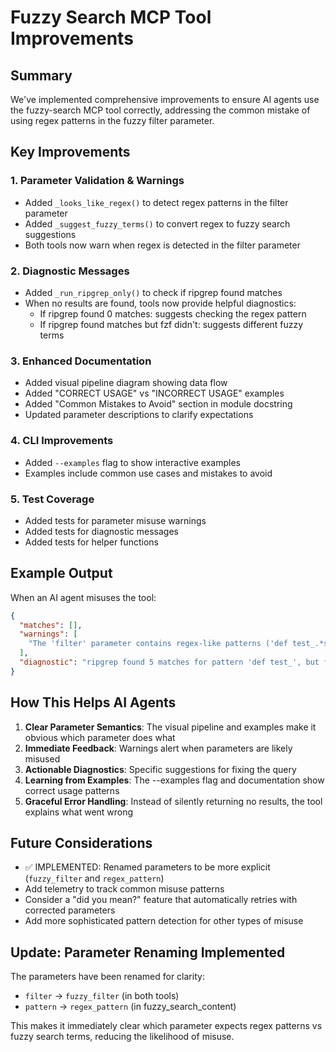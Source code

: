 # Fuzzy Search MCP Tool Improvements

## Summary

We've implemented comprehensive improvements to ensure AI agents use the fuzzy-search MCP tool correctly, addressing the common mistake of using regex patterns in the fuzzy filter parameter.

## Key Improvements

### 1. **Parameter Validation & Warnings**
- Added `_looks_like_regex()` to detect regex patterns in the filter parameter
- Added `_suggest_fuzzy_terms()` to convert regex to fuzzy search suggestions
- Both tools now warn when regex is detected in the filter parameter

### 2. **Diagnostic Messages**
- Added `_run_ripgrep_only()` to check if ripgrep found matches
- When no results are found, tools now provide helpful diagnostics:
  - If ripgrep found 0 matches: suggests checking the regex pattern
  - If ripgrep found matches but fzf didn't: suggests different fuzzy terms

### 3. **Enhanced Documentation**
- Added visual pipeline diagram showing data flow
- Added "CORRECT USAGE" vs "INCORRECT USAGE" examples
- Added "Common Mistakes to Avoid" section in module docstring
- Updated parameter descriptions to clarify expectations

### 4. **CLI Improvements**
- Added `--examples` flag to show interactive examples
- Examples include common use cases and mistakes to avoid

### 5. **Test Coverage**
- Added tests for parameter misuse warnings
- Added tests for diagnostic messages
- Added tests for helper functions

## Example Output

When an AI agent misuses the tool:
```json
{
  "matches": [],
  "warnings": [
    "The 'filter' parameter contains regex-like patterns ('def test_.*seer.*credit'). This parameter expects fuzzy search terms, not regex. Try: 'def test seer credit'"
  ],
  "diagnostic": "ripgrep found 5 matches for pattern 'def test_', but fzf filter 'def test_.*seer.*credit' matched none.\nTry fuzzy terms like: 'def test seer credit'"
}
```

## How This Helps AI Agents

1. **Clear Parameter Semantics**: The visual pipeline and examples make it obvious which parameter does what
2. **Immediate Feedback**: Warnings alert when parameters are likely misused
3. **Actionable Diagnostics**: Specific suggestions for fixing the query
4. **Learning from Examples**: The --examples flag and documentation show correct usage patterns
5. **Graceful Error Handling**: Instead of silently returning no results, the tool explains what went wrong

## Future Considerations

- ✅ IMPLEMENTED: Renamed parameters to be more explicit (`fuzzy_filter` and `regex_pattern`)
- Add telemetry to track common misuse patterns
- Consider a "did you mean?" feature that automatically retries with corrected parameters
- Add more sophisticated pattern detection for other types of misuse

## Update: Parameter Renaming Implemented

The parameters have been renamed for clarity:
- `filter` → `fuzzy_filter` (in both tools)
- `pattern` → `regex_pattern` (in fuzzy_search_content)

This makes it immediately clear which parameter expects regex patterns vs fuzzy search terms, reducing the likelihood of misuse.